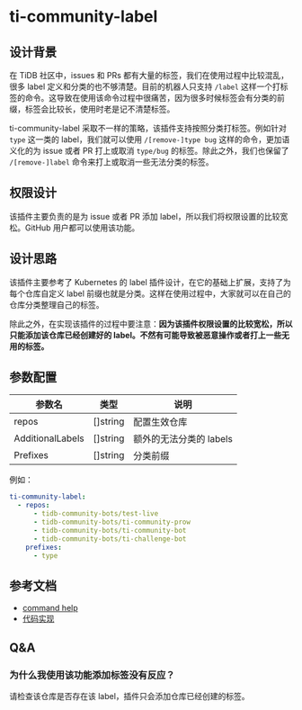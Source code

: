 # ti-community-label

## 设计背景 

在 TiDB 社区中，issues 和 PRs 都有大量的标签，我们在使用过程中比较混乱，很多 label 定义和分类的也不够清楚。目前的机器人只支持 `/label` 这样一个打标签的命令。这导致在使用该命令过程中很痛苦，因为很多时候标签会有分类的前缀，标签会比较长，使用时老是记不清楚标签。

ti-community-label 采取不一样的策略，该插件支持按照分类打标签。例如针对 `type` 这一类的 label，我们就可以使用 `/[remove-]type bug` 这样的命令，更加语义化的为 issue 或者 PR 打上或取消 `type/bug` 的标签。除此之外，我们也保留了 `/[remove-]label` 命令来打上或取消一些无法分类的标签。

## 权限设计

该插件主要负责的是为 issue 或者 PR 添加 label，所以我们将权限设置的比较宽松。GitHub 用户都可以使用该功能。

## 设计思路

该插件主要参考了 Kubernetes 的 label 插件设计，在它的基础上扩展，支持了为每个仓库自定义 label 前缀也就是分类。这样在使用过程中，大家就可以在自己的仓库分类整理自己的标签。

除此之外，在实现该插件的过程中要注意：**因为该插件权限设置的比较宽松，所以只能添加该仓库已经创建好的 label。不然有可能导致被恶意操作或者打上一些无用的标签。**

## 参数配置

| 参数名           | 类型     | 说明                    |
| ---------------- | -------- | ----------------------- |
| repos            | []string | 配置生效仓库            |
| AdditionalLabels | []string | 额外的无法分类的 labels |
| Prefixes         | []string | 分类前缀                |

例如：

```yml
ti-community-label:
  - repos:
      - tidb-community-bots/test-live
      - tidb-community-bots/ti-community-prow
      - tidb-community-bots/ti-community-bot
      - tidb-community-bots/ti-challenge-bot
    prefixes:
      - type
```

## 参考文档

- [command help](https://prow.tidb.io/command-help?repo=tidb-community-bots%2Fti-community-prow#type)
- [代码实现](https://github.com/tidb-community-bots/ti-community-prow/tree/master/internal/pkg/externalplugins/merge)

## Q&A

### 为什么我使用该功能添加标签没有反应？

请检查该仓库是否存在该 label，插件只会添加仓库已经创建的标签。